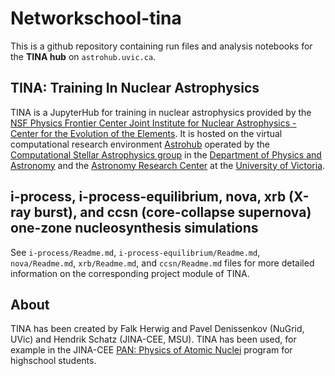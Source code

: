 # Networkschool-tina
This is a github repository containing run files and analysis notebooks for the **TINA hub** on ``astrohub.uvic.ca``.


## TINA: Training In Nuclear Astrophysics
TINA is a JupyterHub for training in nuclear astrophysics provided by the [NSF Physics Frontier Center Joint Institute for Nuclear Astrophysics - Center for the Evolution of the Elements](http://www.jinaweb.org). It is hosted on the virtual computational research environment [Astrohub](https://astrohub.uvic.ca) operated by the [Computational Stellar Astrophysics group](https://csa.phys.uvic.ca) in the [Department of Physics and Astronomy](https://www.uvic.ca/science/physics) and the [Astronomy Research Center](https://www.uvic.ca/research/centres/arc) at the [University of Victoria](https://www.uvic.ca). 

## i-process, i-process-equilibrium, nova, xrb (X-ray burst), and ccsn (core-collapse supernova) one-zone nucleosynthesis simulations
See ``i-process/Readme.md``, ``i-process-equilibrium/Readme.md``, ``nova/Readme.md``, ``xrb/Readme.md``, and ``ccsn/Readme.md`` files for more detailed information on the corresponding project module of TINA.

## About
TINA has been created by Falk Herwig and Pavel Denissenkov (NuGrid, UVic) and Hendrik Schatz (JINA-CEE, MSU). TINA has been used, for example in the JINA-CEE [PAN: Physics of Atomic Nuclei](https://www.jinaweb.org/educational-outreach/physics-atomic-nuclei-pan) program for highschool students.
